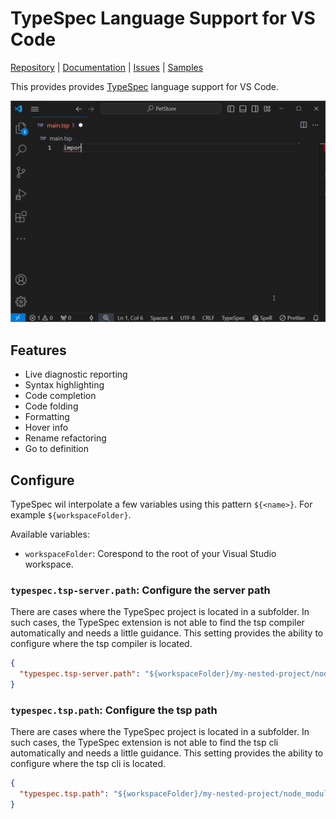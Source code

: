 # TypeSpec Language Support for VS Code

[Repository](https://github.com/microsoft/typespec) | [Documentation](https://typespec.io/docs) | [Issues](https://github.com/microsoft/typespec/issues) | [Samples](https://github.com/microsoft/typespec/tree/main/packages/samples/specs)

This provides provides [TypeSpec](https://github.com/microsoft/typespec) language support for VS Code.

![](https://raw.githubusercontent.com/microsoft/typespec/main/docs/images/vscode.gif)

## Features

- Live diagnostic reporting
- Syntax highlighting
- Code completion
- Code folding
- Formatting
- Hover info
- Rename refactoring
- Go to definition

## Configure

TypeSpec wil interpolate a few variables using this pattern `${<name>}`. For example `${workspaceFolder}`.

Available variables:

- `workspaceFolder`: Corespond to the root of your Visual Studio workspace.

### `typespec.tsp-server.path`: Configure the server path

There are cases where the TypeSpec project is located in a subfolder. In such cases, the TypeSpec extension is not able to find the tsp compiler automatically and needs a little guidance.
This setting provides the ability to configure where the tsp compiler is located.

```json
{
  "typespec.tsp-server.path": "${workspaceFolder}/my-nested-project/node_modules/@typespec/compiler"
}
```

### `typespec.tsp.path`: Configure the tsp path

There are cases where the TypeSpec project is located in a subfolder. In such cases, the TypeSpec extension is not able to find the tsp cli automatically and needs a little guidance.
This setting provides the ability to configure where the tsp cli is located.

```json
{
  "typespec.tsp.path": "${workspaceFolder}/my-nested-project/node_modules/@typespec/compiler"
}
```
